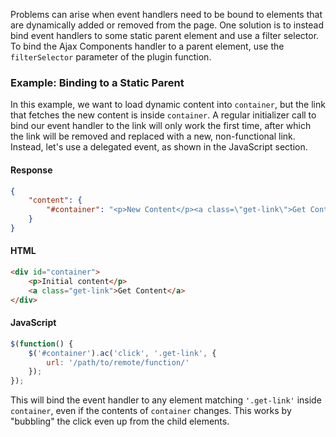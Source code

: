 Problems can arise when event handlers need to be bound to elements that are dynamically added or removed from the page. One solution is to instead bind event handlers to some static parent element and use a filter selector.
To bind the Ajax Components handler to a parent element, use the `filterSelector` parameter of the plugin function.
### Example: Binding to a Static Parent
In this example, we want to load dynamic content into `container`, but the link that fetches the new content is inside `container`. A regular initializer call to bind our event handler to the link will only work the first time, after which the link will be removed and replaced with a new, non-functional link. Instead, let's use a delegated event, as shown in the JavaScript section.
#### Response
```json
{
	"content": {
		"#container": "<p>New Content</p><a class=\"get-link\">Get Content</a>"
	}
}
```
#### HTML
```html
<div id="container">
    <p>Initial content</p>
    <a class="get-link">Get Content</a>
</div>
```
#### JavaScript
```javascript
$(function() {
	$('#container').ac('click', '.get-link', {
		url: '/path/to/remote/function/'
	});
});
```
This will bind the event handler to any element matching `'.get-link'` inside `container`, even if the contents of `container` changes. This works by "bubbling" the click even up from the child elements.
